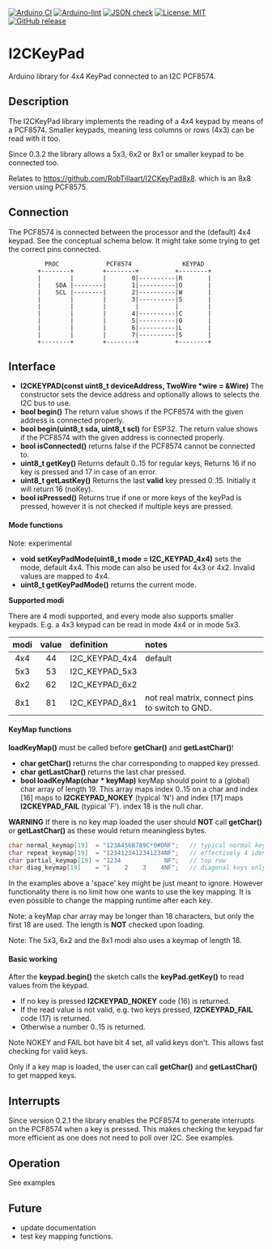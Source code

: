 
[![Arduino CI](https://github.com/RobTillaart/I2CKeyPad/workflows/Arduino%20CI/badge.svg)](https://github.com/marketplace/actions/arduino_ci)
[![Arduino-lint](https://github.com/RobTillaart/I2CKeyPad/actions/workflows/arduino-lint.yml/badge.svg)](https://github.com/RobTillaart/I2CKeyPad/actions/workflows/arduino-lint.yml)
[![JSON check](https://github.com/RobTillaart/I2CKeyPad/actions/workflows/jsoncheck.yml/badge.svg)](https://github.com/RobTillaart/I2CKeyPad/actions/workflows/jsoncheck.yml)
[![License: MIT](https://img.shields.io/badge/license-MIT-green.svg)](https://github.com/RobTillaart/I2CKeyPad/blob/master/LICENSE)
[![GitHub release](https://img.shields.io/github/release/RobTillaart/I2CKeyPad.svg?maxAge=3600)](https://github.com/RobTillaart/I2CKeyPad/releases)


# I2CKeyPad

Arduino library for 4x4 KeyPad connected to an I2C PCF8574.


## Description

The I2CKeyPad library implements the reading of a 4x4 keypad by means of a PCF8574.
Smaller keypads, meaning less columns or rows (4x3) can be read with it too.

Since 0.3.2 the library allows a 5x3, 6x2 or 8x1 or smaller keypad to be connected too.

Relates to https://github.com/RobTillaart/I2CKeyPad8x8. which is an 8x8 version using PCF8575.


## Connection

The PCF8574 is connected between the processor and the (default) 4x4 keypad.
See the conceptual schema below. 
It might take some trying to get the correct pins connected.

```
          PROC             PCF8574              KEYPAD
        +--------+        +--------+          +--------+
        |        |        |       0|----------|R       |
        |    SDA |--------|       1|----------|O       |
        |    SCL |--------|       2|----------|W       |
        |        |        |       3|----------|S       |
        |        |        |        |          |        |
        |        |        |       4|----------|C       |
        |        |        |       5|----------|O       |
        |        |        |       6|----------|L       |
        |        |        |       7|----------|S       |
        +--------+        +--------+          +--------+ 
```


## Interface

- **I2CKEYPAD(const uint8_t deviceAddress, TwoWire \*wire = &Wire)** 
The constructor sets the device address and optionally 
allows to selects the I2C bus to use.
- **bool begin()** The return value shows if the PCF8574 with the given address is connected properly.
- **bool begin(uint8_t sda, uint8_t scl)** for ESP32.
The return value shows if the PCF8574 with the given address is connected properly.
- **bool isConnected()** returns false if the PCF8574 cannot be connected to.
- **uint8_t getKey()** Returns default 0..15 for regular keys, 
Returns 16 if no key is pressed and 17 in case of an error.
- **uint8_t getLastKey()** Returns the last **valid** key pressed 0..15. Initially it will return 16 (noKey).
- **bool isPressed()** Returns true if one or more keys of the keyPad is pressed, 
however it is not checked if multiple keys are pressed.


#### Mode functions

Note: experimental

- **void setKeyPadMode(uint8_t mode = I2C_KEYPAD_4x4)** sets the mode, default 4x4.
This mode can also be used for 4x3 or 4x2. 
Invalid values are mapped to 4x4.
- **uint8_t getKeyPadMode()** returns the current mode.

**Supported modi**

There are 4 modi supported, and every mode also supports smaller keypads.
E.g. a 4x3 keypad can be read in mode 4x4 or in mode 5x3.

|  modi  |  value  |  definition      |  notes    |
|:------:|:-------:|:-----------------|:----------|
|  4x4   |    44   |  I2C_KEYPAD_4x4  |  default  |
|  5x3   |    53   |  I2C_KEYPAD_5x3  |
|  6x2   |    62   |  I2C_KEYPAD_6x2  |
|  8x1   |    81   |  I2C_KEYPAD_8x1  |  not real matrix, connect pins to switch to GND.


#### KeyMap functions

**loadKeyMap()** must be called before **getChar()** and **getLastChar()**!

- **char getChar()** returns the char corresponding to mapped key pressed.
- **char getLastChar()** returns the last char pressed.
- **bool loadKeyMap(char \* keyMap)** keyMap should point to a (global) char array of length 19.
This array maps index 0..15 on a char and index \[16\] maps to **I2CKEYPAD_NOKEY** (typical 'N') 
and index \[17\] maps **I2CKEYPAD_FAIL** (typical 'F'). index 18 is the null char.

**WARNING**
If there is no key map loaded the user should **NOT** call **getChar()** or 
**getLastChar()** as these would return meaningless bytes.


```cpp
char normal_keymap[19]  = "123A456B789C*0#DNF";   // typical normal key map (phone layout)
char repeat_keymap[19]  = "1234123412341234NF";   // effectively 4 identical columns
char partial_keymap[19] = "1234            NF";   // top row
char diag_keymap[19]    = "1    2    3    4NF";   // diagonal keys only
```

In the examples above a 'space' key might be just meant to ignore.
However functionality there is no limit how one wants to use the key mapping.
It is even possible to change the mapping runtime after each key.

Note: a keyMap char array may be longer than 18 characters, but only the first 18 are used.
The length is **NOT** checked upon loading.

Note: The 5x3, 6x2 and the 8x1 modi also uses a keymap of length 18.


#### Basic working

After the **keypad.begin()** the sketch calls the **keyPad.getKey()** to read values from the keypad. 
- If no key is pressed **I2CKEYPAD_NOKEY** code (16) is returned.
- If the read value is not valid, e.g. two keys pressed, **I2CKEYPAD_FAIL** code (17) is returned.
- Otherwise a number 0..15 is returned.

Note NOKEY and FAIL bot have bit 4 set, all valid keys don't.
This allows fast checking for valid keys.

Only if a key map is loaded, the user can call **getChar()** and **getLastChar()** to get mapped keys.


## Interrupts

Since version 0.2.1 the library enables the PCF8574 to generate interrupts 
on the PCF8574 when a key is pressed. 
This makes checking the keypad far more efficient as one does not need to poll over I2C.
See examples.


## Operation

See examples


## Future

- update documentation
- test key mapping functions.
